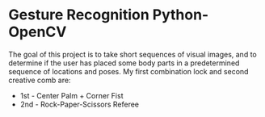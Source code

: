 Gesture Recognition Python-OpenCV
==========================

The goal of this project is to take short sequences of visual images, and to determine if the user has placed some body parts in a predetermined sequence of locations and poses. My first combination lock and second creative comb are:  
- 1st - Center Palm + Corner Fist
- 2nd - Rock-Paper-Scissors Referee
